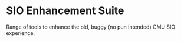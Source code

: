 # SIO Enhancement Suite
Range of tools to enhance the old, buggy (no pun intended) CMU SIO experience.
